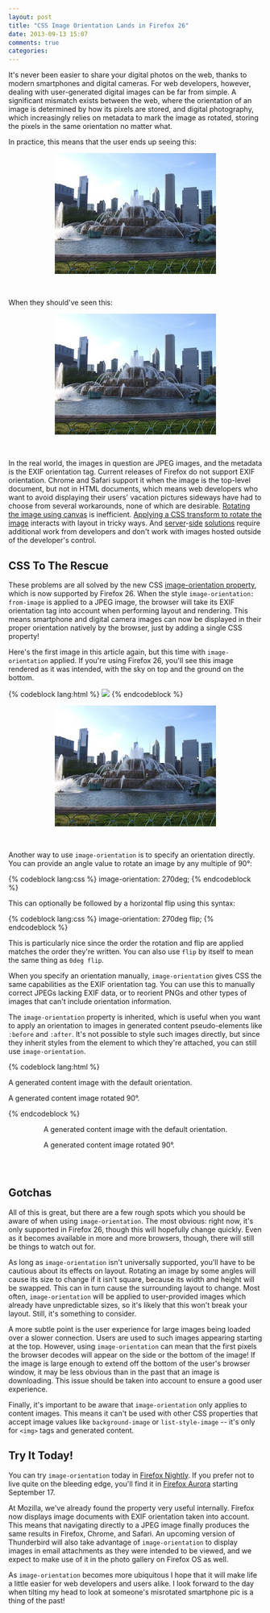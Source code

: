```yaml
---
layout: post
title: "CSS Image Orientation Lands in Firefox 26"
date: 2013-09-13 15:07
comments: true
categories: 
---
```


It's never been easier to share your digital photos on the web, thanks to modern
smartphones and digital cameras. For web developers, however, dealing with
user-generated digital images can be far from simple. A significant mismatch
exists between the web, where the orientation of an image is determined by how
its pixels are stored, and digital photography, which increasingly relies on
metadata to mark the image as rotated, storing the pixels in the same
orientation no matter what.

In practice, this means that the user ends up seeing this:

<center><img src="/images/fountain-with-exif.jpg"></center><p></p>

When they should've seen this:

<center><img src="/images/fountain.jpg"></center><p></p>

In the real world, the images in question are JPEG images, and the metadata is
the EXIF orientation tag. Current releases of Firefox do not support EXIF
orientation. Chrome and Safari support it when the image is the top-level
document, but not in HTML documents, which means web developers who want to avoid displaying
their users' vacation pictures sideways have had to choose from several
workarounds, none of which are desirable. [Rotating the image using canvas][canvas]
is inefficient. [Applying a CSS transform to rotate the image][transform]
interacts with layout in tricky ways. And [server][php]-[side][ruby] [solutions][drupal]
require additional work from developers and don't work with images hosted outside
of the developer's control.

CSS To The Rescue
-----------------

These problems are all solved by the new CSS [image-orientation property][property],
which is now supported by Firefox 26. When the style
`image-orientation: from-image` is applied to a JPEG image, the browser will
take its EXIF orientation tag into account when performing layout and rendering.
This means smartphone and digital camera images can now be displayed in their
proper orientation natively by the browser, just by adding a single CSS
property!

Here's the first image in this article again, but this time with
`image-orientation` applied. If you're using Firefox 26, you'll see this image
rendered as it was intended, with the sky on top and the ground on the bottom.

{% codeblock lang:html %}
<img style="image-orientation: from-image" src="fountain.jpg">
{% endcodeblock %}

<center><img style="image-orientation: from-image" src="/images/fountain-with-exif.jpg"></center><p></p>

Another way to use `image-orientation` is to specify an orientation directly.
You can provide an angle value to rotate an image by any multiple of 90°:

{% codeblock lang:css %}
image-orientation: 270deg;
{% endcodeblock %}

This
can optionally be followed by a horizontal flip using this syntax:

{% codeblock lang:css %}
image-orientation: 270deg flip;
{% endcodeblock %}

This is particularly nice since the order the rotation and flip are applied
matches the order they're written. You can also use `flip` by itself to mean the
same thing as `0deg flip`.

When you specify an orientation manually, `image-orientation` gives CSS the same
capabilities as the EXIF orientation tag.  You can use this to manually correct
JPEGs lacking EXIF data, or to reorient PNGs and other types of images that
can't include orientation information.

The `image-orientation` property is inherited, which is useful when you want to
apply an orientation to images in generated content pseudo-elements like
`:before` and `:after`. It's not possible to style such images directly, but
since they inherit styles from the element to which they're attached, you can
still use `image-orientation`.

{% codeblock lang:html %}
<style>
  p:before { content: url(bullet.png); }
  p.ninety { image-orientation: 90deg; }
</style>

<p>A generated content image with the default orientation.</p>
<p class="ninety">A generated content image rotated 90°.</p>{% endcodeblock %}

<link rel="stylesheet" type="text/css" href="/stylesheets/generated-content-image-orientation.css">
<div style="display: inline-block; position: relative; left: 50%;">
  <div style="position: relative; left: -50%;">
    <p class="bullet">A generated content image with the default orientation.</p>
    <p class="bullet" style="image-orientation: 90deg">A generated content image rotated 90°.</p>
  </div>
</div>
<p></p>

Gotchas
-------

All of this is great, but there are a few rough spots which you should be aware
of when using `image-orientation`. The most obvious: right now, it's only
supported in Firefox 26, though this will hopefully change quickly. Even as it
becomes available in more and more browsers, though, there will still be things
to watch out for.

As long as `image-orientation` isn't universally supported, you'll have to be
cautious about its effects on layout. Rotating an image by some angles will
cause its size to change if it isn't square, because its width and height will
be swapped.  This can in turn cause the surrounding layout to change. Most
often, `image-orientation` will be applied to user-provided images which already
have unpredictable sizes, so it's likely that this won't break your layout.
Still, it's something to consider.

A more subtle point is the user experience for large images being loaded over a
slower connection. Users are used to such images appearing starting at the top.
However, using `image-orientation` can mean that the first pixels the browser
decodes will appear on the side or the bottom of the image! If the image is
large enough to extend off the bottom of the user's browser window, it may be
less obvious than in the past that an image is downloading. This issue should be
taken into account to ensure a good user experience.

Finally, it's important to be aware that `image-orientation` only applies to
content images. This means it can't be used with other CSS properties that
accept image values like `background-image` or `list-style-image` -- it's
only for `<img>` tags and generated content.

Try It Today!
-------------

You can try `image-orientation` today in [Firefox Nightly][nightly]. If you prefer
not to live quite on the bleeding edge, you'll find it in [Firefox Aurora][aurora]
starting September 17.

At Mozilla, we've already found the property very useful internally. Firefox now
displays image documents with EXIF orientation taken into account. This means
that navigating directly to a JPEG image finally produces the same results in
Firefox, Chrome, and Safari. An upcoming version of Thunderbird will also take
advantage of `image-orientation` to display images in email attachments as they
were intended to be viewed, and we expect to make use of it in the photo gallery
on Firefox OS as well.

As `image-orientation` becomes more ubiquitous I hope that it will make life a
little easier for web developers and users alike. I look forward to the day when
tilting my head to look at someone's misrotated smartphone pic is a thing of the
past!

[property]: http://dev.w3.org/csswg/css-images/#the-image-orientation
[canvas]: http://stackoverflow.com/questions/7584794/accessing-jpeg-exif-rotation-data-in-javascript-on-the-client-side
[transform]: http://stackoverflow.com/questions/10810496/adjusting-parent-element-of-css-transformed-image-to-fit-twitter-bootstrap
[php]: http://php.net/manual/en/book.exif.php
[ruby]: http://exifr.rubyforge.org/api/
[drupal]: http://drupalcontrib.org/api/drupal/contributions!imagecache_actions!autorotate!imagecache_autorotate.module/function/imagecache_autorotate_image/6
[mf]: http://www.w3.org/TR/media-frags/#naming-space
[nightly]: http://nightly.mozilla.org/
[aurora]: http://www.mozilla.org/en-US/firefox/aurora/
[sprites]: http://coding.smashingmagazine.com/2009/04/27/the-mystery-of-css-sprites-techniques-tools-and-tutorials/
